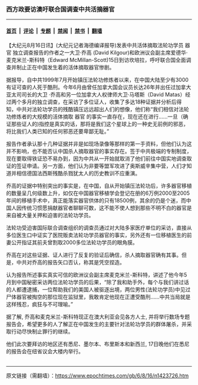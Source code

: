 ### 西方政要访澳吁联合国调查中共活摘器官

---

#### [首页](../../../..?n1423726) &nbsp;|&nbsp; [评论](../../../../../epoch-comment?n1423726) &nbsp;|&nbsp; [专题](../../../../../epoch-special?n1423726) &nbsp;|&nbsp; [禁闻](../../../../../epoch-news?n1423726) &nbsp;|&nbsp; [禁书](../../../../../books?n1423726) &nbsp;|&nbsp; [翻墙](https://github.com/gfw-breaker/nogfw/blob/master/README.md?n1423726)


<div class="post_content" id="artbody" itemprop="articleBody">
 <!-- article content begin -->
 <p>
  【大纪元8月16日讯】(大纪元记者海德编译报导)发表中共活体摘取法轮功学员
  <ok href="https://www.epochtimes.com/gb/tag/%E5%99%A8%E5%AE%98.html">
   器官
  </ok>
  独立调查报告的作者之一大卫‧乔高 (David Kilgour)和欧洲议会副主席爱德华‧麦克米兰-斯科特（Edward McMillan-Scott)15日到访坎培拉，呼吁联合国全面调查并制止正在中国发生着的活体摘取器官惨剧。
 </p>
 <p>
  据报导，自中共1999年7月开始镇压法轮功修炼者以来，在中国大陆至少有3000有证可查的人死于酷刑。今年6月由曾任加拿大国会议员长达26年并出任过加拿大亚太司司长的大卫 ‧乔高和另一位加拿大人权律师大卫‧马塔斯（David Matas）经过两个多月的独立调查，在采访了多位证人，收集了多达18种证据并分析后得知，中共对法轮功学员的残酷镇压远远超出人们的想像，他们称“我们相信对法轮功修炼者的大规模的活体摘取
  <ok href="https://www.epochtimes.com/gb/tag/%E5%99%A8%E5%AE%98.html">
   器官
  </ok>
  的事实一直存在，现在还在进行……一旦（确证那些证人的)指控是真实的话，那将是我们这个星球上的一种史无前例的邪恶，将比我们人类已知的任何邪恶还要卑鄙无耻。”
 </p>
 <p>
  报告作者承认那十几种证据并非是如现场录像等那样的第一手资料，但他们认为这并不影响，也不能否认中国杀人摘取器官的事实存在。签于中共极端的专制制度，现在要取得铁证恐不易办到，因为中共从一开始就取消了他们前往中国实地调查取证的签证申请。另一方面，他们认为非要等盟军攻进了奥斯威辛集中营，人们才知道并相信德国法西斯残酷杀戮犹太人的历史教训不应重演。
 </p>
 <p>
  乔高的证据中特别突出的事实是，在中国，自从开始镇压法轮功后，许多器官移植的数量呈几何级数上升，如仅在中国器官移植学会登记在册的6万例2000至2005年间的移植手术中，真正能落实器官供体的只有18500例，其余的仍是个迷，而中国人因传统习惯愿捐献器官者聊聊可数，这不能不使人想到那些不明不白的器官是来自被大量关押和迫害的法轮功学员。
 </p>
 <p>
  法轮功受迫害国际联合调查组织的调查员通过对大陆多家医疗单位的采访，直接从多位医生口中证实了医院贩卖法轮功学员器官的事实，另外还有一位移植医生的前妻公开指证其前夫曾割取2000多位法轮功学员的眼角膜。
 </p>
 <p>
  乔高在对这些证据、证人进行了反复的验证后确信，杀人摘取器官确有其事。但是，中共对乔高的报告矢口否认，称其是凭空捏造。
 </p>
 <p>
  认为报告所述事实真实可信的欧洲议会副主席麦克米兰-斯科特，讲述了他今年5月到中国秘密采访两位法轮功学员的后果，“除了我和助手外，每个与我们讲过话的人都遭逮捕，一位帮助我们的美国人被驱逐出境，两位男性(法轮功学员)中见过尸体器官被掏空的那位现在监狱里，我敢肯定他现在正遭受酷刑……中共当局就是这样残忍，疯狂与不可理喻。”
 </p>
 <p>
  据了解, 乔高和麦克米兰-斯科特现正在澳大利亚会见各方人士, 并将举行数场专题报告会，希望更多的人了解正在中国发生的主要针对法轮功学员的群体屠杀，并采取行动尽快制止罪行的继续。
 </p>
 <p>
  他们此次要拜访的地区还有悉尼、墨尔本、布里斯本和新西兰, 17日晚他们在悉尼的报告会在纽省议会大楼内举行。
  <br/>
  <font color="#ffffff">
   (http://www.dajiyuan.com)
  </font>
 </p>
 <!-- article content end -->
 <div id="below_article_ad">
 </div>
</div>


---

原文链接（需翻墙）：https://www.epochtimes.com/gb/6/8/16/n1423726.htm